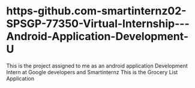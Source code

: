 # https-github.com-smartinternz02-SPSGP-77350-Virtual-Internship---Android-Application-Development-U
This is the project assigned to me as an android application Development Intern at Google developers and Smartinternz
This is the Grocery List Application 
